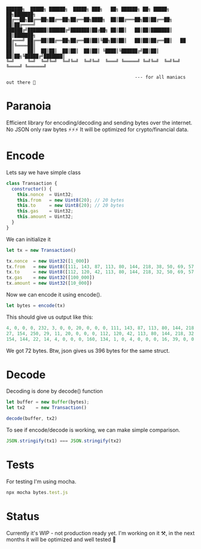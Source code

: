 ```
██████╗  █████╗ ██████╗  █████╗ ███╗   ██╗ ██████╗ ██╗ █████╗         ██╗███████╗
██╔══██╗██╔══██╗██╔══██╗██╔══██╗████╗  ██║██╔═══██╗██║██╔══██╗        ██║██╔════╝
██████╔╝███████║██████╔╝███████║██╔██╗ ██║██║   ██║██║███████║        ██║███████╗
██╔═══╝ ██╔══██║██╔══██╗██╔══██║██║╚██╗██║██║   ██║██║██╔══██║   ██   ██║╚════██║
██║     ██║  ██║██║  ██║██║  ██║██║ ╚████║╚██████╔╝██║██║  ██║██╗╚█████╔╝███████║
╚═╝     ╚═╝  ╚═╝╚═╝  ╚═╝╚═╝  ╚═╝╚═╝  ╚═══╝ ╚═════╝ ╚═╝╚═╝  ╚═╝╚═╝ ╚════╝ ╚══════╝
                                                  
                                                --- for all maniacs out there 💊
```

# Paranoia

Efficient library for encoding/decoding and sending bytes over the internet.
No JSON only raw bytes ⚡️⚡️⚡️ It will be optimized for crypto/financial data. 


# Encode

Lets say we have simple class

```js
class Transaction {
  constructor() {
    this.nonce  = Uint32;
    this.from   = new Uint8(20); // 20 bytes
    this.to     = new Uint8(20); // 20 bytes
    this.gas    = Uint32;
    this.amount = Uint32;
  }
}
```

We can initialize it

```js
let tx = new Transaction()

tx.nonce  = new Uint32([1_000])
tx.from   = new Uint8([111, 143, 87, 113, 80, 144, 218, 38, 50, 69, 57, 136, 217, 161, 80, 27, 154, 250, 29, 11])
tx.to     = new Uint8([112, 120, 42, 113, 80, 144, 218, 32, 50, 69, 57, 136, 217, 134, 80, 27, 154, 144, 22, 14])
tx.gas    = new Uint32([100_000])
tx.amount = new Uint32([10_000])
```

Now we can encode it using encode().

```js
let bytes = encode(tx)
```

This should give us output like this:

```js
4, 0, 0, 0, 232, 3, 0, 0, 20, 0, 0, 0, 111, 143, 87, 113, 80, 144, 218, 38, 50, 69, 57, 136, 217, 161, 80,
27, 154, 250, 29, 11, 20, 0, 0, 0, 112, 120, 42, 113, 80, 144, 218, 32, 50, 69, 57, 136, 217, 134, 80, 27, 
154, 144, 22, 14, 4, 0, 0, 0, 160, 134, 1, 0, 4, 0, 0, 0, 16, 39, 0, 0
```

We got 72 bytes. Btw, json gives us 396 bytes for the same struct.

# Decode

Decoding is done by decode() function

```js
let buffer = new Buffer(bytes);
let tx2    = new Transaction()

decode(buffer, tx2)
```

To see if encode/decode is working, we can make simple comparison.

```js
JSON.stringify(tx1) === JSON.stringify(tx2)
```

# Tests

For testing I'm using mocha. 

```js
npx mocha bytes.test.js
```

# Status

Currently it's WIP - not production ready yet. I'm working on it ⚒️, in the next months it will be optimized
and well tested 🤞
